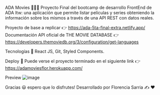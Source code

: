ADA Movies  👩‍💻🚀
Proyecto Final del bootcamp de desarrollo FrontEnd de ADA Itw: una aplicación que permite listar películas y series obteniendo la información sobre los mismos a través de una API REST con datos reales. 

Proyecto de base a replicar 👉 https://ada-5ta-final-extra.netlify.app/
Documentación API oficial de THE MOVIE DATABASE 👉 https://developers.themoviedb.org/3/configuration/get-languages

Tecnologías 💾
React JS, Git, Styled Components.

Deploy 📁
Puede verse el proyecto terminado en el siguiente link 👉 https://adamoviesflor.herokuapp.com/

Preview
![image](https://user-images.githubusercontent.com/66267602/121747178-5eae5a80-cadd-11eb-8d14-f70ebe84df1d.png)

Gracias 😃 espero que lo disfrutes!
Desarrollado por Florencia Sarria ✍️ ❤️


